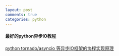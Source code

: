 ```yaml
---
layout: post
comments: true
categories: python
---
```


#### 最好的python异步IO教程
[python tornado/asyncio 等异步IO框架的协程实现原理](http://redhair.top/asyncio/index.html)

